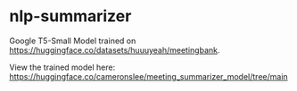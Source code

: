 # nlp-summarizer

Google T5-Small Model trained on https://huggingface.co/datasets/huuuyeah/meetingbank.

View the trained model here:
https://huggingface.co/cameronslee/meeting_summarizer_model/tree/main
